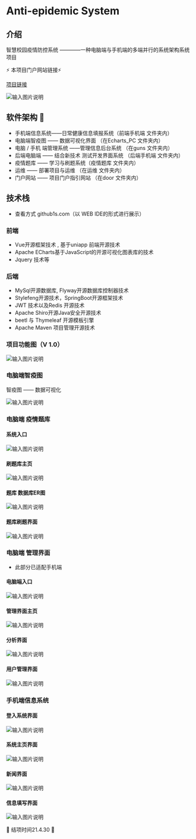 
# Anti-epidemic System

## 介绍
智慧校园疫情防控系统 ————一种电脑端与手机端的多端并行的系统架构系统项目  

:zap: ​本项目门户网站链接​ :zap:

[项目链接](http://door.lzh-create.top/)

![输入图片说明](https://images.gitee.com/uploads/images/2021/0501/210246_e424b70f_7463838.jpeg "门户网站.jpg")

## 软件架构 :wave:

- 手机端信息系统——日常健康信息填报系统（前端手机端 文件夹内）
- 电脑端智疫图 —— 数据可视化界面 （在Echarts_PC 文件夹内）
- 电脑 / 手机 端管理系统 ——管理信息后台系统 （在guns 文件夹内）
- 后端电脑端 —— 结合新技术 测试开发界面系统 （后端手机端 文件夹内）
- 疫情题库 —— 学习与刷题系统（疫情题库 文件夹内）
- 运维 —— 部署项目与运维 （在运维 文件夹内）
- 门户网站 —— 项目门户指引网站 （在door 文件夹内）

## 技术栈

- 查看方式 github1s.com（以 WEB IDE的形式进行展示）

### 前端

- Vue开源框架技术 , 基于uniapp 前端开源技术
- Apache ECharts基于JavaScript的开源可视化图表库的技术
- Jquery 技术等

### 后端

- MySql开源数据库, Flyway开源数据库控制器技术
- Stylefeng开源技术，SpringBoot开源框架技术
- JWT 技术以及Redis 开源技术
- Apache Shiro开源Java安全开源技术
- beetl  与 Thymeleaf 开源模板引擎
- Apache Maven 项目管理开源技术

### 项目功能图（V 1.0）
![输入图片说明](https://images.gitee.com/uploads/images/2021/0212/221342_318d976b_7463838.jpeg "初步功能设想.jpg")

### 电脑端智疫图

智疫图 —— 数据可视化

![输入图片说明](https://images.gitee.com/uploads/images/2021/0212/220820_ee7193e0_7463838.jpeg "LZH_create.jpg")


### 电脑端 疫情题库

#### 系统入口

![输入图片说明](https://images.gitee.com/uploads/images/2021/0501/210650_ebed5270_7463838.jpeg "疫情题库入口.jpg")

#### 刷题库主页

![输入图片说明](https://images.gitee.com/uploads/images/2021/0501/210718_bc5b202e_7463838.jpeg "题库主页.jpg")

#### 题库 数据库ER图

![输入图片说明](https://images.gitee.com/uploads/images/2021/0222/220935_109428fd_7463838.png "Snipaste_2021-02-22_22-05-25.png")

#### 题库刷题界面

![输入图片说明](https://images.gitee.com/uploads/images/2021/0501/210824_7c25b77c_7463838.jpeg "题库刷题.jpg")


### 电脑端 管理界面

- 此部分已适配手机端

#### 电脑端入口
 
![输入图片说明](https://images.gitee.com/uploads/images/2021/0501/212644_47c7ad2a_7463838.jpeg "管理入口.jpg")

#### 管理界面主页

![输入图片说明](https://images.gitee.com/uploads/images/2021/0501/212800_d7366e99_7463838.jpeg "管理图1.jpg")

#### 分析界面

![输入图片说明](https://images.gitee.com/uploads/images/2021/0501/212837_1acfdd36_7463838.jpeg "分析页.jpg") 

#### 用户管理界面

![输入图片说明](https://images.gitee.com/uploads/images/2021/0501/212858_ae13f50d_7463838.jpeg "用户管理.jpg")

### 手机端信息系统

#### 登入系统界面

![输入图片说明](https://images.gitee.com/uploads/images/2021/0501/210900_30861f89_7463838.jpeg "手机端3.jpg")


#### 系统主页界面

![输入图片说明](https://images.gitee.com/uploads/images/2021/0501/210929_71112a35_7463838.jpeg "手机端4.jpg")

#### 新闻界面 

![输入图片说明](https://images.gitee.com/uploads/images/2021/0501/210946_e5295d10_7463838.jpeg "手机端2.jpg")


#### 信息填写界面

![输入图片说明](https://images.gitee.com/uploads/images/2021/0501/211011_34ee9066_7463838.jpeg "手机端1.jpg")




:rose: 结项时间21.4.30  :rose:

